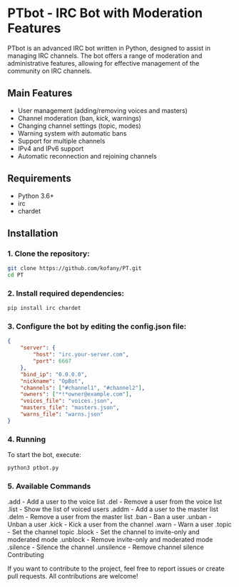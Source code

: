 # PTbot - IRC Bot with Moderation Features

PTbot is an advanced IRC bot written in Python, designed to assist in managing IRC channels. The bot offers a range of moderation and administrative features, allowing for effective management of the community on IRC channels.

## Main Features

- User management (adding/removing voices and masters)
- Channel moderation (ban, kick, warnings)
- Changing channel settings (topic, modes)
- Warning system with automatic bans
- Support for multiple channels
- IPv4 and IPv6 support
- Automatic reconnection and rejoining channels

## Requirements

- Python 3.6+
- irc
- chardet

## Installation

### 1. Clone the repository:

```bash
git clone https://github.com/kofany/PT.git
cd PT
```
### 2. Install required dependencies:
```bash
pip install irc chardet
```
### 3. Configure the bot by editing the config.json file:
```json
{
    "server": {
        "host": "irc.your-server.com",
        "port": 6667
    },
    "bind_ip": "0.0.0.0",
    "nickname": "OpBot",
    "channels": ["#channel1", "#channel2"],
    "owners": ["*!*owner@example.com"],
    "voices_file": "voices.json",
    "masters_file": "masters.json",
    "warns_file": "warns.json"
}
```
### 4. Running
To start the bot, execute:

```bash
python3 ptbot.py
```
### 5. Available Commands
.add <nick> - Add a user to the voice list
.del <nick> - Remove a user from the voice list
.list - Show the list of voiced users
.addm <nick> - Add a user to the master list
.delm <nick> - Remove a user from the master list
.ban <nick> - Ban a user
.unban <mask> - Unban a user
.kick <nick> - Kick a user from the channel
.warn <nick> - Warn a user
.topic <text> - Set the channel topic
.block - Set the channel to invite-only and moderated mode
.unblock - Remove invite-only and moderated mode
.silence - Silence the channel
.unsilence - Remove channel silence
Contributing

If you want to contribute to the project, feel free to report issues or create pull requests. All contributions are welcome!

